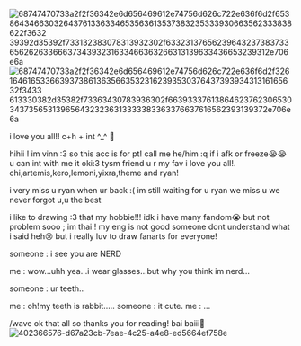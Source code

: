 ![68747470733a2f2f36342e6d656469612e74756d626c722e636f6d2f65386434663032643761336334653563613537383235333930663562333838622f3632 39392d35392f733132383078313932302f633231376562396432373837336562626336663734393231633466363266313139633436653239312e706e6a](https://github.com/user-attachments/assets/e4297f54-dd3c-482d-8f06-8a15ad38d48a)
![68747470733a2f2f36342e6d656469612e74756d626c722e636f6d2f32616461653366393738613635663532316239353037643739393431316165632f3433 613330382d35382f73363430783936302f663933376138646237623065303437356531396564323236313333383363376637616562393139372e706e6a](https://github.com/user-attachments/assets/d67a23cb-7eae-4c25-a4e8-ed5664ef758e)

i love you all!! c+h + int ^_^ 🥕

hihii ! im vinn :3 so this acc is for pt! call me he/him :q if i afk or freeze😭😭 u can int with me it oki:3 tysm friend u r my fav i love you all!. chi,artemis,kero,lemoni,yixra,theme and ryan!

i very miss u ryan when ur back :( im still waiting for u ryan we miss u we never forgot u,u the best

i like to drawing :3 that my hobbie!!! idk i have many fandom😭 but not problem sooo ; im thai ! my eng is not good someone dont understand what i said heh😢
but i really luv to draw fanarts for everyone!

someone : i see you are NERD

me : wow...uhh yea...i wear glasses...but why you think im nerd...

someone : ur teeth..

me : oh!my teeth is rabbit.....
someone : it cute.
me : ...

/wave ok that all so thanks you for reading! bai baiii💖
![402366576-d67a23cb-7eae-4c25-a4e8-ed5664ef758e](https://github.com/user-attachments/assets/e9169604-9e28-4813-bbc3-190d1e3b610b)



